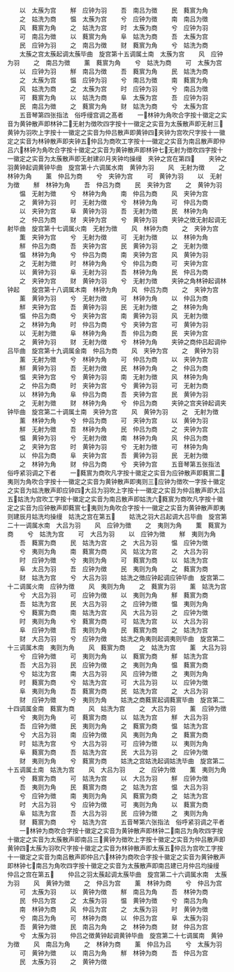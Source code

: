 <!-- { "loadSidebar": true } -->
　　以　太蔟为宫
　　觧　应钟为羽
　　吾　南吕为徴
　　民　蕤賔为角
　　之　姑洗为商
　　愠　太蔟为宫
　　兮　应钟为徴
　　南　南吕为徴
　　风　蕤賔为角
　　之　姑洗为宫
　　时　太蔟为商
　　兮　应钟为羽
　　可　南吕为徴
　　以　蕤賔为角
　　阜　姑洗为商
　　吾　太蔟为宫
　　民　应钟为羽
　　之　南吕为徴
　　财　蕤賔为角
　　兮　姑洗为商
　　太蔟之宫太蔟起调太蔟毕曲　旋宫第十五调属土南　太蔟为宫
　　风　应钟为羽
　　之　南吕为徴
　　薰　蕤賔为角
　　兮　姑洗为商
　　可　太蔟为宫
　　以　应钟为羽
　　觧　南吕为徴
　　吾　蕤賔为角
　　民　姑洗为商
　　之　太蔟为宫
　　愠　应钟为羽
　　兮　南吕为徴
　　南　蕤賔为角
　　风　姑洗为商
　　之　太蔟为宫
　　时　应钟为羽
　　兮　南吕为徴
　　可　蕤賔为角
　　以　姑洗为商
　　阜　太蔟为宫
　　吾　应钟为羽
　　民　南吕为徴
　　之　蕤賔为角
　　财　姑洗为商
　　兮　太蔟为宫
　　五音琴第四张指法　俗呼缦宫调之髙者
　　一林钟为角吹合字按十徽定之实音为黄钟散声即林钟二无射为徴吹四字按十一徽定之实音为太蔟散声即无射三黄钟为羽吹上字按十一徽定之实音为仲吕散声即黄钟四夹钟为宫吹尺字按十一徽定之实音为林钟散声即夹钟五仲吕为商吹工字按十一徽定之实音为南吕散声即仲吕六林钟为角吹合字按十徽定之实音为黄钟散声即林钟七无射为徴吹四字按十一徽定之实音为太蔟散声即无射建卯月夹钟均操缦　夹钟之宫在第四
　　夹钟之羽黄钟起调黄钟毕曲　旋宫第十六调属水南　黄钟为羽
　　风　无射为徴
　　之　林钟为角
　　薰　仲吕为商
　　兮　夹钟为宫
　　可　黄钟为羽
　　以　无射为徴
　　觧　林钟为角
　　吾　仲吕为商
　　民　夹钟为宫
　　之　黄钟为羽
　　愠　无射为徴
　　兮　林钟为角
　　南　仲吕为商
　　风　夹钟为宫
　　之　黄钟为羽
　　时　无射为徴
　　兮　林钟为角
　　可　仲吕为商
　　以　夹钟为宫
　　阜　黄钟为羽
　　吾　无射为徴
　　民　林钟为角
　　之　仲吕为商
　　财　夹钟为宫
　　兮　黄钟为羽
　　夹钟之徴无射起调无射毕曲　旋宫第十七调属火南　无射为徴
　　风　林钟为商
　　之　夹钟为宫
　　薫　夹钟为宫
　　兮　无射为徴
　　可　无射为徴
　　以　林钟为角
　　觧　仲吕为商
　　吾　夹钟为宫
　　民　黄钟为羽
　　之　无射为徴
　　愠　林钟为角
　　兮　仲吕为商
　　南　夹钟为宫
　　风　黄钟为羽
　　之　无射为徴
　　时　林钟为角
　　兮　仲吕为商
　　可　夹钟为宫
　　以　黄钟为羽
　　阜　无射为羽
　　吾　林钟为角
　　民　仲吕为商
　　之　夹钟为宫
　　财　黄钟为羽
　　兮　无射为徴
　　夹钟之角林钟起调林钟起　　旋宫第十八调属木南　林钟为角
　　风　仲吕为商
　　之　夹钟为宫
　　薰　黄钟为羽
　　兮　无射为徴
　　可　林钟为角
　　以　仲吕为商
　　觧　夹钟为宫
　　吾　黄钟为羽
　　民　无射为徴
　　之　林钟为角
　　愠　仲吕为商
　　兮　夹钟为宫
　　南　黄钟为羽
　　风　无射为徴
　　之　林钟为角
　　时　仲吕为商
　　兮　夹钟为宫
　　可　黄钟为羽
　　以　无射为徴
　　阜　林钟为角
　　吾　仲吕为商
　　民　夹钟为宫
　　之　黄钟为羽
　　财　无射为徴
　　兮　林钟为角
　　夹钟之商仲吕起调仲吕毕曲　旋宫第十九调属金南　仲吕为商
　　风　夹钟为宫
　　之　黄钟为羽
　　薰　无射为徴
　　兮　林钟为角
　　可　仲吕为商
　　以　夹钟为宫
　　觧　黄钟为羽
　　吾　无射为徴
　　民　林钟为角
　　之　仲吕为商
　　愠　夹钟为宫
　　兮　黄钟为羽
　　南　无射为徴
　　风　林钟为角
　　之　仲吕为商
　　时　夹钟为宫
　　兮　黄钟为羽
　　可　无射为商
　　以　林钟为角
　　阜　仲吕为商
　　吾　夹钟为宫
　　民　黄钟为羽
　　之　无射为徴
　　财　林钟为角
　　兮　仲吕为商
　　夹钟之宫夹钟起调夹钟毕曲　旋宫第二十调属土南　夹钟为宫
　　风　黄钟为羽
　　之　无射为徴
　　薰　林钟为角
　　兮　仲吕为商
　　可　夹钟为宫
　　以　黄钟为羽
　　觧　无射为徴
　　吾　林钟为角
　　民　仲吕为商
　　之　夹钟为宫
　　愠　黄钟为羽
　　兮　无射为徴
　　南　林钟为角
　　风　仲吕为商
　　之　夹钟为宫
　　时　黄钟为羽
　　兮　无射为徴
　　可　林钟为角
　　以　仲吕为商
　　阜　夹钟为宫
　　吾　黄钟为羽
　　民　无射为徴
　　之　林钟为角
　　财　仲吕为商
　　兮　夹钟为宫
　　五音琴第五张指法　俗呼紧羽调之下者
　　一蕤賔为商吹凡字按十徽定之实音为应钟散声即蕤賔二夷则为角吹合字按十一徽定之实音为黄钟散声即夷则三应钟为徴吹一字按十徽定之实音为姑洗散声即应钟四大吕为羽吹上字按十一徽定之实音为仲吕散声即大吕五姑洗为宫吹工字按十徽定之实音为南吕散声即姑洗六蕤賔为商吹凡字按十徽定之实音为应钟散声即蕤賔七夷则为角吹合字按十一徽定之实音为黄钟散声即夷则建辰月姑洗均操缦　姑洗之宫在第五
　　姑洗之羽大吕起调大吕毕曲　旋宫第二十一调属水南　大吕为羽
　　风　应钟为徴
　　之　夷则为角
　　薫　蕤賔为商
　　兮　姑洗为宫
　　可　大吕为羽
　　以　应钟为徴
　　觧　夷则为角
　　吾　蕤賔为商
　　民　姑洗为宫
　　之　大吕为羽
　　愠　应钟为徴
　　兮　夷则为角
　　南　蕤賔为商
　　风　姑沈为宫
　　之　大吕为羽
　　时　应钟为徴
　　兮　夷则为角
　　可　蕤賔为商
　　以　姑洗为宫
　　阜　太吕为羽
　　吾　应钟为徴
　　民　夷则为角
　　之　蕤賔为商
　　财　姑洗为宫
　　兮　大吕为羽
　　姑洗之徴应钟起调应钟毕曲　旋宫第二十二调属火南　应钟为徴
　　风　夷则为角
　　之　蕤賔为羽
　　薰　姑洗为宫
　　兮　大吕为羽
　　可　应钟为徴
　　以　夷则为角
　　觧　蕤賔为商
　　吾　姑洗为宫
　　民　大吕为羽
　　之　应钟为徴
　　愠　夷则为角
　　兮　蕤賔为商
　　南　姑洗为宫
　　风　大吕为羽
　　之　应钟为徴
　　时　夷则为角
　　兮　蕤賔为商
　　可　姑洗为宫
　　以　大吕为羽
　　阜　应钟为徴
　　吾　夷则为角
　　民　蕤賔为商
　　之　姑洗为宫
　　财　大吕为羽
　　兮　应钟为徴
　　姑洗之角夷则起调夷则毕曲　旋宫第二十三调属木南　夷则为角
　　风　蕤賔为商
　　之　姑洗为宫
　　薰　大吕为羽
　　兮　应钟为徴
　　可　夷则为角
　　以　蕤賔为商
　　觧　姑洗为宫
　　吾　大吕为羽
　　民　应钟为徴
　　之　夷则为角
　　愠　蕤賔为商
　　兮　姑沈为宫
　　南　大吕为羽
　　风　应钟为徴
　　之　夷则为角
　　时　蕤賔为商
　　兮　姑洗为宫
　　可　大吕为羽
　　以　应钟为徴
　　阜　夷则为角
　　吾　蕤賔为商
　　民　姑洗为宫
　　之　大吕为羽
　　财　应钟为徴
　　兮　夷则为角
　　姑洗之商蕤賔起调蕤賔毕曲　旋宫第二十四调属金南　蕤賔为商
　　风　姑洗为宫
　　之　大吕为羽
　　薰　应钟为徴
　　兮　夷则为角
　　可　蕤賔为商
　　以　姑洗为宫
　　觧　大吕为羽
　　吾　应钟为徴
　　民　夷则为角
　　之　蕤賔为商
　　愠　姑洗为宫
　　兮　大吕为羽
　　南　应钟为徴
　　风　夷则为角
　　之　蕤賔为商
　　时　姑洗为宫
　　兮　大吕为羽
　　可　应钟为徴
　　以　夷则为角
　　阜　蕤賔为商
　　吾　姑洗为宫
　　民　大吕为羽
　　之　应钟为徴
　　财　夷则为角
　　兮　蕤賔为商
　　姑洗之宫姑洗起调姑洗毕曲　旋宫第二十五调属土南　姑洗为宫
　　风　大吕为羽
　　之　应钟为徴
　　薫　夷则为角
　　兮　蕤賔为商
　　可　姑洗为宫
　　以　大吕为羽
　　觧　应钟为徴
　　吾　夷则为角
　　民　蕤賔为商
　　之　姑洗为宫
　　愠　大吕为羽
　　兮　应钟为徴
　　南　夷则为角
　　风　蕤賔为商
　　之　姑洗为宫
　　时　大吕为羽
　　兮　应钟为徴
　　可　夷则为角
　　以　蕤賔为商
　　阜　姑洗为宫
　　吾　大吕为羽
　　民　应钟为徴
　　之　夷则为角
　　财　蕤賔为商
　　兮　姑洗为宫
　　五音琴第六张指法　俗呼紧羽调之平者
　　一林钟为商吹合字按十徽定之实音为黄钟散声即林钟二南吕为角吹四字按十徽定之实音为太蔟散声即南吕三黄钟为徴吹上字按十徽定之实音为仲吕散声即黄钟四太蔟为羽吹尺字按十徽定之实音为林钟散声即太蔟五仲吕为宫吹工字按十一徽定之实音为南吕散声即仲吕六林钟为商吹合字按十徽定之实音为黄钟散声即林钟七南吕为角吹四字按十徽定之实音为太蔟散声即南吕建已月仲吕均操缦　仲吕之宫在第五
　　仲吕之羽太蔟起调太蔟毕曲　旋宫第二十六调属水南　太蔟为羽
　　风　黄钟为徴
　　之　仲吕为宫
　　薰　林钟为商
　　兮　仲吕为宫
　　可　太蔟为羽
　　以　黄钟为徴
　　觧　南吕为角
　　吾　林钟为商
　　民　仲吕为宫
　　之　太蔟为羽
　　愠　黄钟为徴
　　兮　南吕为角
　　南　林钟为商
　　风　仲吕为宫
　　之　太蔟为羽
　　时　黄钟为徴
　　兮　南吕为角
　　可　林钟为商
　　以　仲吕为宫
　　阜　太蔟为羽
　　吾　黄钟为徴
　　民　南吕为角
　　之　林钟为商
　　财　仲吕为宫
　　兮　太蔟为羽
　　仲吕之徴黄钟起调黄钟毕曲　旋宫第二十七调属南　黄钟为徴
　　风　南吕为角
　　之　林钟为商
　　薰　仲吕为吕
　　兮　太蔟为羽
　　可　黄钟为徴
　　以　南吕为角
　　觧　林钟为商
　　吾　仲吕为宫
　　民　太蔟为羽
　　之　黄钟为徴
